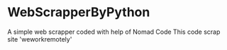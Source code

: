 # WebScrapperByPython
A simple web scrapper coded with help of Nomad Code
This code scrap site 'weworkremotely'
